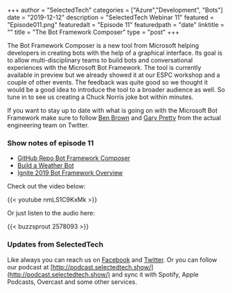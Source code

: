 +++
author = "SelectedTech"
categories = ["Azure","Development", "Bots"]
date = "2019-12-12"
description = "SelectedTech Webinar 11"
featured = "Episode011.png"
featuredalt = "Episode 11"
featuredpath = "date"
linktitle = ""
title = "The Bot Framework Composer"
type = "post"
+++

The Bot Framework Composer is a new tool from Microsoft helping developers in creating bots with the help of a graphical interface. Its goal is to allow multi-disciplinary teams to build bots and conversational experiences with the Microsoft Bot Framework. The tool is currently available in preview but we already showed it at our ESPC workshop and a couple of other events. The feedback was quite good so we thought it would be a good idea to introduce the tool to a broader audience as well. So tune in to see us creating a Chuck Norris joke bot within minutes.

If you want to stay up to date with what is going on with the Microsoft Bot Framework make sure to follow [Ben Brown](https://twitter.com/benbrown) and [Gary Pretty](https://twitter.com/GaryPretty) from the actual engineering team on Twitter.

### Show notes of episode 11

- [GitHub Repo Bot Framework Composer](https://github.com/microsoft/BotFramework-Composer)
- [Build a Weather Bot](https://www.youtube.com/watch?v=ZNcfIgO8biw)
- [Ignite 2019 Bot Framework Overview](https://www.youtube.com/watch?v=1CE86ftA-28)

Check out the video below:

{{< youtube nmLS1C9KxMk >}}

Or just listen to the audio here:

{{< buzzsprout 2578093 >}}

### Updates from SelectedTech

Like always you can reach us on [Facebook](https://www.facebook.com/SelectedTechPage/) and [Twitter](https://twitter.com/selectedtech). Or you can follow our podcast at [http://podcast.selectedtech.show/](http://podcast.selectedtech.show/) and sync it with Spotify, Apple Podcasts, Overcast and some other services.

